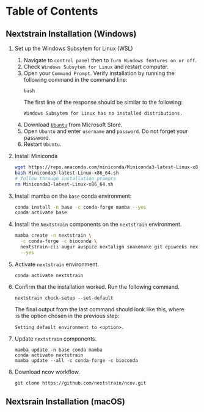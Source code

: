 # Table of Contents

## Nextstrain Installation (Windows)

1. Set up the Windows Subsytem for Linux (WSL)

   1. Navigate to `control panel` then to `Turn Windows features on or off`.
   2. Check `Windows Subsytem for Linux` and restart computer.
   3. Open your `Command Prompt`. Verify installation by running the following command in the command line:
      ```
      bash
      ```
      The first line of the response should be similar to the following:
      ```
      Windows Subsytem for Linux has no installed distributions.
      ```
   4. Download [`Ubuntu`](https://apps.microsoft.com/store/detail/ubuntu/9PDXGNCFSCZV) from Microsoft Store.
   5. Open `Ubuntu` and enter `username` and `password`. Do not forget your password.
   6. Restart `Ubuntu`.

2. Install Miniconda

   ```bash
   wget https://repo.anaconda.com/miniconda/Miniconda3-latest-Linux-x86_64.sh
   bash Miniconda3-latest-Linux-x86_64.sh
   # follow through installation prompts
   rm Miniconda3-latest-Linux-x86_64.sh
   ```

3. Install mamba on the `base` conda environment:

   ```bash
   conda install -n base -c conda-forge mamba --yes
   conda activate base
   ```

4. Install the `Nextstrain` components on the `nextstrain` environment.

   ```bash
   mamba create -n nextstrain \
     -c conda-forge -c bioconda \
     nextstrain-cli augur auspice nextalign snakemake git epiweeks nextclade nextalign pangolin pangolearn \
     --yes
   ```

5. Activate `nextstrain` environment.

   ```
   conda activate nextstrain
   ```

6. Confirm that the installation worked. Run the following command.

   ```
   nextstrain check-setup --set-default
   ```

   The final output from the last command should look like this, where <option> is the option chosen in the previous step:

   ```
   Setting default environment to <option>.
   ```

7. Update `nextstrain` components.

   ```
   mamba update -n base conda mamba
   conda activate nextstrain
   mamba update --all -c conda-forge -c bioconda
   ```

8. Download ncov workflow.

   ```
   git clone https://github.com/nextstrain/ncov.git
   ```

## Nextsrain Installation (macOS)

